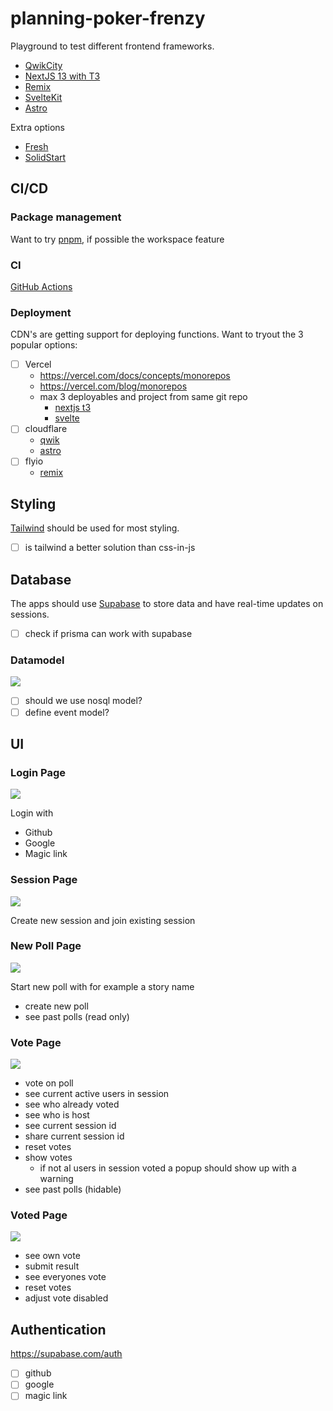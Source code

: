 # planning-poker-frenzy

Playground to test different frontend frameworks.

- [QwikCity](https://qwik.builder.io/qwikcity/overview/)
- [NextJS 13 with T3](https://github.com/t3-oss/create-t3-app)
- [Remix](https://remix.run/)
- [SvelteKit](https://kit.svelte.dev/)
- [Astro](https://astro.build/)

Extra options

- [Fresh](https://fresh.deno.dev/)
- [SolidStart](https://start.solidjs.com/getting-started/what-is-solidstart)

## CI/CD

### Package management

Want to try [pnpm](https://pnpm.io/), if possible the workspace feature

### CI

[GitHub Actions](https://docs.github.com/en/actions)

### Deployment

CDN's are getting support for deploying functions. Want to tryout the 3 popular options:

- [ ] Vercel
  - <https://vercel.com/docs/concepts/monorepos>
  - <https://vercel.com/blog/monorepos>
  - max 3 deployables and project from same git repo
    - [nextjs t3](https://vercel.com/guides/deploying-nextjs-with-vercel)
    - [svelte](https://vercel.com/guides/deploying-svelte-with-vercel)
- [ ] cloudflare
  - [qwik](https://developers.cloudflare.com/pages/framework-guides/deploy-a-qwik-site/)
  - [astro](https://developers.cloudflare.com/pages/framework-guides/astro/)
- [ ] flyio
  - [remix](https://fly.io/docs/languages-and-frameworks/remix/)

## Styling

[Tailwind](https://tailwindcss.com/) should be used for most styling.

- [ ] is tailwind a better solution than css-in-js

## Database

The apps should use [Supabase](https://supabase.com/) to store data and have real-time updates on sessions.

- [ ] check if prisma can work with supabase

### Datamodel

<img src="./docs/planning%20model.svg">

- [ ]  should we use nosql model?
- [ ]  define event model?

## UI

### Login Page

<img src="./docs/login.svg">

Login with

- Github
- Google
- Magic link

### Session Page

<img src="./docs/session.svg">

Create new session and join existing session

### New Poll Page

<img src="./docs/poll.svg">

Start new poll with for example a story name

- create new poll
- see past polls (read only)

### Vote Page

<img src="./docs/vote.svg">

- vote on poll
- see current active users in session
- see who already voted
- see who is host
- see current session id
- share current session id
- reset votes
- show votes
  - if not al users in session voted a popup should show up with a warning
- see past polls (hidable)

### Voted Page

<img src="./docs/voted.svg">

- see own vote
- submit result
- see everyones vote
- reset votes
- adjust vote disabled

## Authentication

<https://supabase.com/auth>

- [ ] github
- [ ] google
- [ ] magic link
